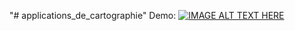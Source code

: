 "# applications_de_cartographie" 
Demo:
[![IMAGE ALT TEXT HERE](https://img.youtube.com/vi/YOUTUBE_VIDEO_ID_HERE/0.jpg)](https://www.youtube.com/watch?v=XqAw5SHx0cc)
